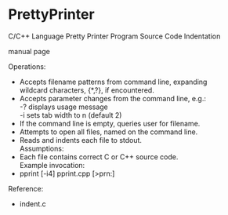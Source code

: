 # PrettyPrinter
C/C++ Language Pretty Printer Program Source Code Indentation
                                                                     
  manual page                                                        
                                                                     
  Operations:                                                        
  - Accepts filename patterns from command line, expanding           
    wildcard characters, {*,?}, if encountered.                      
  - Accepts parameter changes from the command line, e.g.:           
      -?    displays usage message                                   
      -i<n> sets tab width to n (default 2)                          
  - If the command line is empty, queries user for filename.         
  - Attempts to open all files, named on the command line.           
  - Reads and indents each file to stdout.                           
  Assumptions:                                                       
  - Each file contains correct C or C++ source code.                 
  Example invocation:                                                
  - pprint [-i4] pprint.cpp [>prn:] 

Reference:
- indent.c
